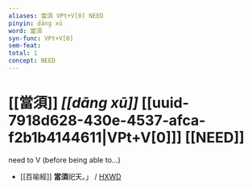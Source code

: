 ```yaml
---
aliases: 當須 VPt+V[0] NEED
pinyin: dāng xū
word: 當須
syn-func: VPt+V[0]
sem-feat: 
total: 1
concept: NEED 
---
```

# [[當須]] *[[dāng xū]]*  [[uuid-7918d628-430e-4537-afca-f2b1b4144611|VPt+V[0]]] [[NEED]]
need to V (before being able to...)
 - [[百喻經]] **當須**祀天。」 / [HXWD](https://hxwd.org/textview.html?location=KR6b0066_T_001-0546a.22)